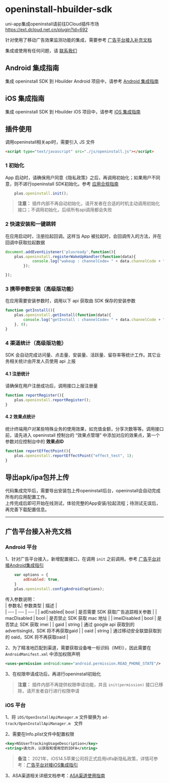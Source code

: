 # openinstall-hbuilder-sdk

uni-app集成openinstall请前往DCloud插件市场 https://ext.dcloud.net.cn/plugin?id=692 

针对使用了移动广告效果监测功能的集成，需要参考 [广告平台接入补充文档](#ad)

集成或使用有任何问题，请 [联系我们](https://www.openinstall.io/)

## Android 集成指南

集成 openinstall SDK 到 Hbuilder Android 项目中，请参考 [Android 集成指南](README/Android.md)

## iOS 集成指南

集成 openinstall SDK 到 Hbuilder iOS 项目中，请参考 [iOS 集成指南](README/iOS.md)

## 插件使用

调用openinstall相关api时，需要引入 JS 文件
``` html
<script type="text/javascript" src="./js/openinstall.js"></script>
```

### 1 初始化
App 启动时，请确保用户同意《隐私政策》之后，再调用初始化；如果用户不同意，则不进行openinstall SDK初始化。参考 [应用合规指南](https://www.openinstall.io/doc/rules.html) 
``` js
    plus.openinstall.init();
```
> **注意：** 插件内部不再自动初始化，请开发者在合适的时机主动调用初始化接口；不调用初始化，后续所有api调用都会失败

### 2 快速安装和一键跳转

在应用启动时，注册拉起回调。这样当 App 被拉起时，会回调传入的方法，并在回调中获取拉起数据
``` js
document.addEventListener('plusready',function(){
    plus.openinstall.registerWakeUpHandler(function(data){
            console.log("wakeup : channelCode= " + data.channelCode + ", bindData=" + data.bindData);
        });

});
```

### 3 携带参数安装（高级版功能）

在应用需要安装参数时，调用以下 api 获取由 SDK 保存的安装参数
``` js
function getInstall(){
    plus.openinstall.getInstall(function(data){
        console.log("getInstall : channelCode= " + data.channelCode + ", bindData=" + data.bindData);
    }, 8);
}
```

### 4 渠道统计（高级版功能）

SDK 会自动完成访问量、点击量、安装量、活跃量、留存率等统计工作。其它业务相关统计由开发人员使用 api 上报

#### 4.1 注册统计
请确保在用户注册成功后，调用接口上报注册量
``` js
function reportRegister(){
    plus.openinstall.reportRegister();
}
```

#### 4.2 效果点统计
统计终端用户对某些特殊业务的使用效果，如充值金额，分享次数等等。调用接口前，请先进入 openinstall 控制台的 “效果点管理” 中添加对应的效果点，第一个参数对应控制台中的 **效果点ID**
``` js
function reportEffectPoint(){
    plus.openinstall.reportEffectPoint("effect_test", 1);
}
```

## 导出apk/ipa包并上传
代码集成完毕后，需要导出安装包上传openinstall后台，openinstall会自动完成所有的应用配置工作。  
上传完成后即可开始在线测试，体验完整的App安装/拉起流程；待测试无误后，再完善下载配置信息。  

---
<a id=ad></a>

## 广告平台接入补充文档

### Android 平台

1、针对广告平台接入，新增配置接口，在调用 `init` 之前调用。参考 [广告平台对接Android集成指引](https://www.openinstall.io/doc/ad_android.html)
``` js
    var options = {
        adEnabled: true, 
    }
    plus.openinstall.configAndroid(options);
```
传入参数说明：   
| 参数名| 参数类型 | 描述 |  
| --- | --- | --- |
| adEnabled| bool | 是否需要 SDK 获取广告追踪相关参数 |
| macDisabled | bool | 是否禁止 SDK 获取 mac 地址 |
| imeiDisabled | bool | 是否禁止 SDK 获取 imei |
| gaid | string | 通过 google api 获取到的 advertisingId，SDK 将不再获取gaid |
| oaid | string | 通过移动安全联盟获取到的 oaid，SDK 将不再获取oaid |

2、为了精准地匹配到渠道，需要获取设备唯一标识码（IMEI），因此需要在 `AndroidManifest.xml` 中添加权限声明
``` xml
<uses-permission android:name="android.permission.READ_PHONE_STATE"/>
```
3、在权限申请成功后，再进行openinstall初始化
> **注意：** 插件内部不再提供权限申请功能，并且 `init(permission)` 接口已移除，请开发者自行进行权限申请

### iOS 平台

1、将 `iOS/OpenInstallApiManager.m` 文件替换为 `ad-track/OpenInstallApiManager.m ` 文件  

2、需要在Info.plist文件中配置权限  
``` xml
<key>NSUserTrackingUsageDescription</key>
<string>请允许，以获取和使用您的IDFA</string>
```

> **备注：** 2021年，iOS14.5苹果公司将正式启用idfa新隐私政策，详情可参考：[广告平台对接iOS集成指引](https://www.openinstall.io/doc/ad_ios.html)

3、ASA渠道相关详细文档参考：[ASA渠道使用指南](https://www.openinstall.io/doc/asa.html)
